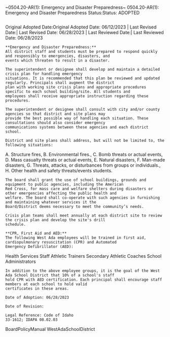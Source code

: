 ~0504.20-AR(1): Emergency and Disaster Preparedness~
 0504.20-AR(1): Emergency and Disaster Preparedness Status:Status: ADOPTED
```
```
Original Adopted Date:Original Adopted Date: 06/12/2023 | Last Revised Date:| Last Revised Date: 06/28/2023 | Last Reviewed Date:| Last Reviewed Date: 06/28/2023
```
**Emergency and Disaster Preparedness:**
All district staff and students must be prepared to respond quickly and responsibly to emergencies, disasters, and
events which threaten to result in a disaster.

The superintendent or designee shall develop and maintain a detailed crisis plan for handling emergency
situations. It is recommended that this plan be reviewed and updated regularly. Principals shall augment the district
plan with working site crisis plans and appropriate procedures specific to each school building/site. All students and
employees shall receive appropriate instruction regarding these procedures.

The superintendent or designee shall consult with city and/or county agencies so that district and site plans may
provide the best possible way of handling each situation. These consultations should also consider emergency
communications systems between these agencies and each district school.

District and site plans shall address, but will not be limited to, the following situations:

```
A. Structure fires,
B. Environmental fires.,
C. Bomb threats or actual events,
D. Mass casualty threats or actual events,
E. Natural disasters,
F. Man-made disasters,
G. Threats, attacks, or disturbances from groups or individuals.,
H. Other health and safety threats/events students.
```
The board shall grant the use of school buildings, grounds and equipment to public agencies, including the American
Red Cross, for mass care and welfare shelters during disasters or other emergencies affecting the public health and
welfare. The board shall co-operate with such agencies in furnishing and maintaining whatever services it the
Board/District deems necessary to meet the community’s needs.

Crisis plan teams shall meet annually at each district site to review the crisis plan and develop the site's drill
schedule.

**CPR, First Aid and AED:**
The following West Ada employees will be trained in first aid, cardiopulmonary resuscitation (CPR) and Automated
Emergency Defibrillator (AED):

```
Health Services Staff
Athletic Trainers
Secondary Athletic Coaches
School Administrators
```
In addition to the above employee groups, it is the goal of the West Ada School District that 10% of a school's staff
hold CPR with AED certification. Each principal shall encourage staff members at each school to hold valid
certificates in these areas.

Date of Adoption: 06/28/2023

Date of Revision:

Legal Reference: Code of Idaho
33-1612; IDAPA 08.02.03

```
BoardPolicyManual
WestAdaSchoolDistrict
```

